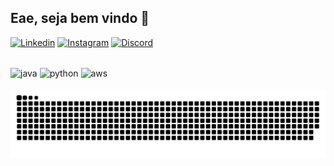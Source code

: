 ## Eae, seja bem vindo 👋
[![Linkedin](https://img.shields.io/badge/LinkedIn-0077B5?style=for-the-badge&logo=linkedin&logoColor=white)](https://www.linkedin.com/in/João_Gabriel_Arandas_Soares/)
[![Instagram](https://img.shields.io/badge/Instagram-E4405F?style=for-the-badge&logo=instagram&logoColor=white)](https://www.instagram.com/apns.jota/)
[![Discord](https://img.shields.io/badge/Discord-7289DA?style=for-the-badge&logo=discord&logoColor=white)](https://discord.com/channels/thelittlejotaa)

<div style="display: inline_block"><br/>
    <img align="center" alt="java" src="https://img.shields.io/badge/Java-ED8B00?style=for-the-badge&logo=java&logoColor=white" />
    <img align="center" alt="python" src="https://img.shields.io/badge/Python-248BBE?style=for-the-badge&logo=python&logoColor=white" />
    <img align="center" alt="aws" src="https://img.shields.io/badge/AWS-01188D?style=for-the-badge&logo=aws&logoColor=white" />
</div></br>


<picture>
  <source media="(prefers-color-scheme: dark)" srcset="https://raw.githubusercontent.com/debysouza/debysouza/output/github-contribution-grid-snake-dark.svg">
  <source media="(prefers-color-scheme: light)" srcset="https://raw.githubusercontent.com/debysouza/debysouza/output/github-contribution-grid-snake.svg">
  <img alt="github contribution grid snake animation" src="https://raw.githubusercontent.com/debysouza/debysouza/output/github-contribution-grid-snake.svg">
</picture>

